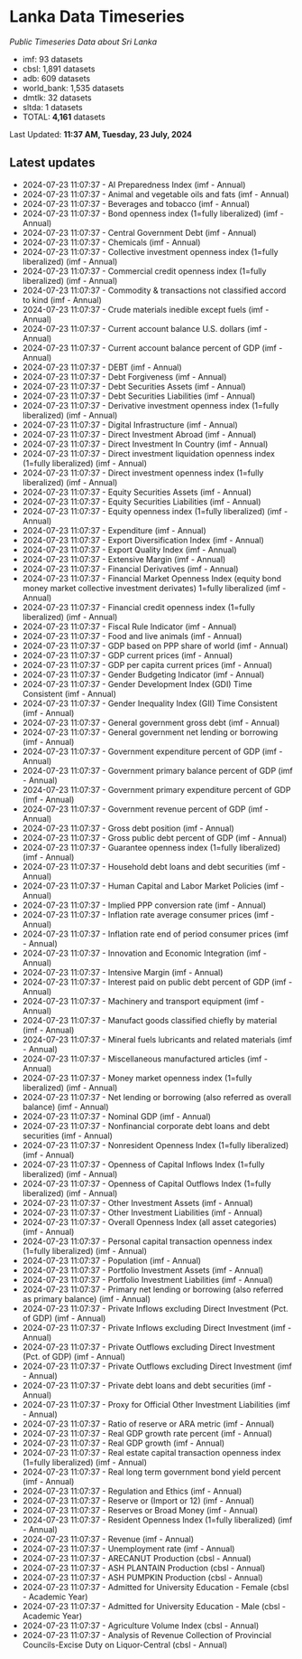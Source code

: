 # Lanka Data Timeseries
*Public Timeseries Data about Sri Lanka*

* imf: 93 datasets
* cbsl: 1,891 datasets
* adb: 609 datasets
* world_bank: 1,535 datasets
* dmtlk: 32 datasets
* sltda: 1 datasets
* TOTAL: **4,161** datasets

Last Updated: **11:37 AM, Tuesday, 23 July, 2024**

## Latest updates

* 2024-07-23 11:07:37 - AI Preparedness Index (imf - Annual)
* 2024-07-23 11:07:37 - Animal and vegetable oils and fats (imf - Annual)
* 2024-07-23 11:07:37 - Beverages and tobacco (imf - Annual)
* 2024-07-23 11:07:37 - Bond openness index (1=fully liberalized) (imf - Annual)
* 2024-07-23 11:07:37 - Central Government Debt (imf - Annual)
* 2024-07-23 11:07:37 - Chemicals (imf - Annual)
* 2024-07-23 11:07:37 - Collective investment openness index (1=fully liberalized) (imf - Annual)
* 2024-07-23 11:07:37 - Commercial credit openness index (1=fully liberalized) (imf - Annual)
* 2024-07-23 11:07:37 - Commodity & transactions not classified accord to kind (imf - Annual)
* 2024-07-23 11:07:37 - Crude materials inedible except fuels (imf - Annual)
* 2024-07-23 11:07:37 - Current account balance U.S. dollars (imf - Annual)
* 2024-07-23 11:07:37 - Current account balance percent of GDP (imf - Annual)
* 2024-07-23 11:07:37 - DEBT (imf - Annual)
* 2024-07-23 11:07:37 - Debt Forgiveness (imf - Annual)
* 2024-07-23 11:07:37 - Debt Securities Assets (imf - Annual)
* 2024-07-23 11:07:37 - Debt Securities Liabilities (imf - Annual)
* 2024-07-23 11:07:37 - Derivative investment openness index (1=fully liberalized) (imf - Annual)
* 2024-07-23 11:07:37 - Digital Infrastructure (imf - Annual)
* 2024-07-23 11:07:37 - Direct Investment Abroad (imf - Annual)
* 2024-07-23 11:07:37 - Direct Investment In Country (imf - Annual)
* 2024-07-23 11:07:37 - Direct investment liquidation openness index (1=fully liberalized) (imf - Annual)
* 2024-07-23 11:07:37 - Direct investment openness index (1=fully liberalized) (imf - Annual)
* 2024-07-23 11:07:37 - Equity Securities Assets (imf - Annual)
* 2024-07-23 11:07:37 - Equity Securities Liabilities (imf - Annual)
* 2024-07-23 11:07:37 - Equity openness index (1=fully liberalized) (imf - Annual)
* 2024-07-23 11:07:37 - Expenditure (imf - Annual)
* 2024-07-23 11:07:37 - Export Diversification Index (imf - Annual)
* 2024-07-23 11:07:37 - Export Quality Index (imf - Annual)
* 2024-07-23 11:07:37 - Extensive Margin (imf - Annual)
* 2024-07-23 11:07:37 - Financial Derivatives (imf - Annual)
* 2024-07-23 11:07:37 - Financial Market Openness Index (equity bond money market collective investment derivates) 1=fully liberalized (imf - Annual)
* 2024-07-23 11:07:37 - Financial credit openness index (1=fully liberalized) (imf - Annual)
* 2024-07-23 11:07:37 - Fiscal Rule Indicator (imf - Annual)
* 2024-07-23 11:07:37 - Food and live animals (imf - Annual)
* 2024-07-23 11:07:37 - GDP based on PPP share of world (imf - Annual)
* 2024-07-23 11:07:37 - GDP current prices (imf - Annual)
* 2024-07-23 11:07:37 - GDP per capita current prices (imf - Annual)
* 2024-07-23 11:07:37 - Gender Budgeting Indicator (imf - Annual)
* 2024-07-23 11:07:37 - Gender Development Index (GDI) Time Consistent (imf - Annual)
* 2024-07-23 11:07:37 - Gender Inequality Index (GII) Time Consistent (imf - Annual)
* 2024-07-23 11:07:37 - General government gross debt (imf - Annual)
* 2024-07-23 11:07:37 - General government net lending or borrowing (imf - Annual)
* 2024-07-23 11:07:37 - Government expenditure percent of GDP (imf - Annual)
* 2024-07-23 11:07:37 - Government primary balance percent of GDP (imf - Annual)
* 2024-07-23 11:07:37 - Government primary expenditure percent of GDP (imf - Annual)
* 2024-07-23 11:07:37 - Government revenue percent of GDP (imf - Annual)
* 2024-07-23 11:07:37 - Gross debt position (imf - Annual)
* 2024-07-23 11:07:37 - Gross public debt percent of GDP (imf - Annual)
* 2024-07-23 11:07:37 - Guarantee openness index (1=fully liberalized) (imf - Annual)
* 2024-07-23 11:07:37 - Household debt loans and debt securities (imf - Annual)
* 2024-07-23 11:07:37 - Human Capital and Labor Market Policies (imf - Annual)
* 2024-07-23 11:07:37 - Implied PPP conversion rate (imf - Annual)
* 2024-07-23 11:07:37 - Inflation rate average consumer prices (imf - Annual)
* 2024-07-23 11:07:37 - Inflation rate end of period consumer prices (imf - Annual)
* 2024-07-23 11:07:37 - Innovation and Economic Integration (imf - Annual)
* 2024-07-23 11:07:37 - Intensive Margin (imf - Annual)
* 2024-07-23 11:07:37 - Interest paid on public debt percent of GDP (imf - Annual)
* 2024-07-23 11:07:37 - Machinery and transport equipment (imf - Annual)
* 2024-07-23 11:07:37 - Manufact goods classified chiefly by material (imf - Annual)
* 2024-07-23 11:07:37 - Mineral fuels lubricants and related materials (imf - Annual)
* 2024-07-23 11:07:37 - Miscellaneous manufactured articles (imf - Annual)
* 2024-07-23 11:07:37 - Money market openness index (1=fully liberalized) (imf - Annual)
* 2024-07-23 11:07:37 - Net lending or borrowing (also referred as overall balance) (imf - Annual)
* 2024-07-23 11:07:37 - Nominal GDP (imf - Annual)
* 2024-07-23 11:07:37 - Nonfinancial corporate debt loans and debt securities (imf - Annual)
* 2024-07-23 11:07:37 - Nonresident Openness Index (1=fully liberalized) (imf - Annual)
* 2024-07-23 11:07:37 - Openness of Capital Inflows Index (1=fully liberalized) (imf - Annual)
* 2024-07-23 11:07:37 - Openness of Capital Outflows Index (1=fully liberalized) (imf - Annual)
* 2024-07-23 11:07:37 - Other Investment Assets (imf - Annual)
* 2024-07-23 11:07:37 - Other Investment Liabilities (imf - Annual)
* 2024-07-23 11:07:37 - Overall Openness Index (all asset categories) (imf - Annual)
* 2024-07-23 11:07:37 - Personal capital transaction openness index (1=fully liberalized) (imf - Annual)
* 2024-07-23 11:07:37 - Population (imf - Annual)
* 2024-07-23 11:07:37 - Portfolio Investment Assets (imf - Annual)
* 2024-07-23 11:07:37 - Portfolio Investment Liabilities (imf - Annual)
* 2024-07-23 11:07:37 - Primary net lending or borrowing (also referred as primary balance) (imf - Annual)
* 2024-07-23 11:07:37 - Private Inflows excluding Direct Investment (Pct. of GDP) (imf - Annual)
* 2024-07-23 11:07:37 - Private Inflows excluding Direct Investment (imf - Annual)
* 2024-07-23 11:07:37 - Private Outflows excluding Direct Investment (Pct. of GDP) (imf - Annual)
* 2024-07-23 11:07:37 - Private Outflows excluding Direct Investment (imf - Annual)
* 2024-07-23 11:07:37 - Private debt loans and debt securities (imf - Annual)
* 2024-07-23 11:07:37 - Proxy for Official Other Investment Liabilities (imf - Annual)
* 2024-07-23 11:07:37 - Ratio of reserve or ARA metric (imf - Annual)
* 2024-07-23 11:07:37 - Real GDP growth rate percent (imf - Annual)
* 2024-07-23 11:07:37 - Real GDP growth (imf - Annual)
* 2024-07-23 11:07:37 - Real estate capital transaction openness index (1=fully liberalized) (imf - Annual)
* 2024-07-23 11:07:37 - Real long term government bond yield percent (imf - Annual)
* 2024-07-23 11:07:37 - Regulation and Ethics (imf - Annual)
* 2024-07-23 11:07:37 - Reserve or (Import or 12) (imf - Annual)
* 2024-07-23 11:07:37 - Reserves or Broad Money (imf - Annual)
* 2024-07-23 11:07:37 - Resident Openness Index (1=fully liberalized) (imf - Annual)
* 2024-07-23 11:07:37 - Revenue (imf - Annual)
* 2024-07-23 11:07:37 - Unemployment rate (imf - Annual)
* 2024-07-23 11:07:37 - ARECANUT Production (cbsl - Annual)
* 2024-07-23 11:07:37 - ASH PLANTAIN Production (cbsl - Annual)
* 2024-07-23 11:07:37 - ASH PUMPKIN Production (cbsl - Annual)
* 2024-07-23 11:07:37 - Admitted for University Education - Female (cbsl - Academic Year)
* 2024-07-23 11:07:37 - Admitted for University Education - Male (cbsl - Academic Year)
* 2024-07-23 11:07:37 - Agriculture Volume Index (cbsl - Annual)
* 2024-07-23 11:07:37 - Analysis of Revenue Collection of Provincial Councils-Excise Duty on Liquor-Central (cbsl - Annual)